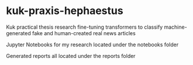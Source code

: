 # kuk-praxis-hephaestus
Kuk practical thesis research fine-tuning transformers to classify machine-generated fake and human-created real news articles

Jupyter Notebooks for my research located under the notebooks folder

Generated reports all located under the reports folder